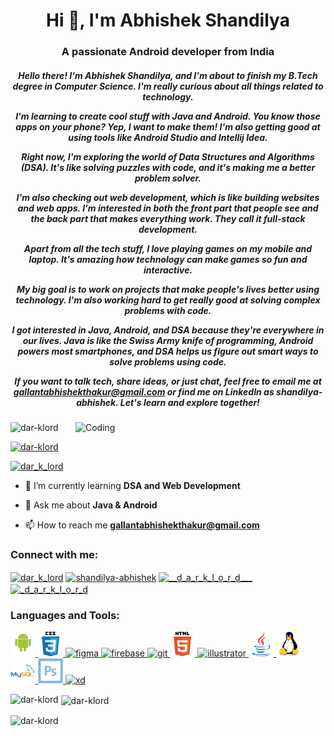 <h1 align="center">Hi 👋, I'm Abhishek Shandilya</h1>
<h3 align="center">A passionate Android developer from India</h3>
<h5 align="center">Hello there! I'm Abhishek Shandilya, and I'm about to finish my B.Tech degree in Computer Science. I'm really curious about all things related to technology.

I'm learning to create cool stuff with Java and Android. You know those apps on your phone? Yep, I want to make them! I'm also getting good at using tools like Android Studio and Intellij Idea.

Right now, I'm exploring the world of Data Structures and Algorithms (DSA). It's like solving puzzles with code, and it's making me a better problem solver.

I'm also checking out web development, which is like building websites and web apps. I'm interested in both the front part that people see and the back part that makes everything work. They call it full-stack development.

Apart from all the tech stuff, I love playing games on my mobile and laptop. It's amazing how technology can make games so fun and interactive.

My big goal is to work on projects that make people's lives better using technology. I'm also working hard to get really good at solving complex problems with code.

I got interested in Java, Android, and DSA because they're everywhere in our lives. Java is like the Swiss Army knife of programming, Android powers most smartphones, and DSA helps us figure out smart ways to solve problems using code.

If you want to talk tech, share ideas, or just chat, feel free to email me at gallantabhishekthakur@gmail.com or find me on LinkedIn as shandilya-abhishek. Let's learn and explore together!</h5>
<img align="right" alt="Coding" width="400" src="https://cdn.dribbble.com/users/1162077/screenshots/3848914/programmer.gif">

<p align="left"> <img src="https://komarev.com/ghpvc/?username=dar-klord&label=Profile%20views&color=0e75b6&style=flat" alt="dar-klord" /> </p>

<p align="left"> <a href="https://github.com/ryo-ma/github-profile-trophy"><img src="https://github-profile-trophy.vercel.app/?username=dar-klord" alt="dar-klord" /></a> </p>

<p align="left"> <a href="https://twitter.com/dar_k_lord" target="blank"><img src="https://img.shields.io/twitter/follow/dar_k_lord?logo=twitter&style=for-the-badge" alt="dar_k_lord" /></a> </p>

- 🌱 I’m currently learning **DSA and Web Development**

- 💬 Ask me about **Java & Android**

- 📫 How to reach me **gallantabhishekthakur@gmail.com**

<h3 align="left">Connect with me:</h3>
<p align="left">
<a href="https://twitter.com/dar_k_lord" target="blank"><img align="center" src="https://raw.githubusercontent.com/rahuldkjain/github-profile-readme-generator/master/src/images/icons/Social/twitter.svg" alt="dar_k_lord" height="30" width="40" /></a>
<a href="https://linkedin.com/in/shandilya-abhishek" target="blank"><img align="center" src="https://raw.githubusercontent.com/rahuldkjain/github-profile-readme-generator/master/src/images/icons/Social/linked-in-alt.svg" alt="shandilya-abhishek" height="30" width="40" /></a>
<a href="https://instagram.com/__d_a_r_k_l_o_r_d___" target="blank"><img align="center" src="https://raw.githubusercontent.com/rahuldkjain/github-profile-readme-generator/master/src/images/icons/Social/instagram.svg" alt="__d_a_r_k_l_o_r_d___" height="30" width="40" /></a>
<a href="https://discord.gg/_d_a_r_k_l_o_r_d" target="blank"><img align="center" src="https://raw.githubusercontent.com/rahuldkjain/github-profile-readme-generator/master/src/images/icons/Social/discord.svg" alt="_d_a_r_k_l_o_r_d" height="30" width="40" /></a>
</p>

<h3 align="left">Languages and Tools:</h3>
<p align="left"> <a href="https://developer.android.com" target="_blank" rel="noreferrer"> <img src="https://raw.githubusercontent.com/devicons/devicon/master/icons/android/android-original-wordmark.svg" alt="android" width="40" height="40"/> </a> <a href="https://www.w3schools.com/css/" target="_blank" rel="noreferrer"> <img src="https://raw.githubusercontent.com/devicons/devicon/master/icons/css3/css3-original-wordmark.svg" alt="css3" width="40" height="40"/> </a> <a href="https://www.figma.com/" target="_blank" rel="noreferrer"> <img src="https://www.vectorlogo.zone/logos/figma/figma-icon.svg" alt="figma" width="40" height="40"/> </a> <a href="https://firebase.google.com/" target="_blank" rel="noreferrer"> <img src="https://www.vectorlogo.zone/logos/firebase/firebase-icon.svg" alt="firebase" width="40" height="40"/> </a> <a href="https://git-scm.com/" target="_blank" rel="noreferrer"> <img src="https://www.vectorlogo.zone/logos/git-scm/git-scm-icon.svg" alt="git" width="40" height="40"/> </a> <a href="https://www.w3.org/html/" target="_blank" rel="noreferrer"> <img src="https://raw.githubusercontent.com/devicons/devicon/master/icons/html5/html5-original-wordmark.svg" alt="html5" width="40" height="40"/> </a> <a href="https://www.adobe.com/in/products/illustrator.html" target="_blank" rel="noreferrer"> <img src="https://www.vectorlogo.zone/logos/adobe_illustrator/adobe_illustrator-icon.svg" alt="illustrator" width="40" height="40"/> </a> <a href="https://www.java.com" target="_blank" rel="noreferrer"> <img src="https://raw.githubusercontent.com/devicons/devicon/master/icons/java/java-original.svg" alt="java" width="40" height="40"/> </a> <a href="https://www.linux.org/" target="_blank" rel="noreferrer"> <img src="https://raw.githubusercontent.com/devicons/devicon/master/icons/linux/linux-original.svg" alt="linux" width="40" height="40"/> </a> <a href="https://www.mysql.com/" target="_blank" rel="noreferrer"> <img src="https://raw.githubusercontent.com/devicons/devicon/master/icons/mysql/mysql-original-wordmark.svg" alt="mysql" width="40" height="40"/> </a> <a href="https://www.photoshop.com/en" target="_blank" rel="noreferrer"> <img src="https://raw.githubusercontent.com/devicons/devicon/master/icons/photoshop/photoshop-line.svg" alt="photoshop" width="40" height="40"/> </a> <a href="https://www.adobe.com/products/xd.html" target="_blank" rel="noreferrer"> <img src="https://cdn.worldvectorlogo.com/logos/adobe-xd.svg" alt="xd" width="40" height="40"/> </a> </p>

<p><img align="left" src="https://github-readme-stats.vercel.app/api/top-langs?username=dar-klord&show_icons=true&locale=en&layout=compact" alt="dar-klord" /></p>

<p>&nbsp;<img align="center" src="https://github-readme-stats.vercel.app/api?username=dar-klord&show_icons=true&locale=en" alt="dar-klord" /></p>

<p><img align="center" src="https://github-readme-streak-stats.herokuapp.com/?user=dar-klord&" alt="dar-klord" /></p>
